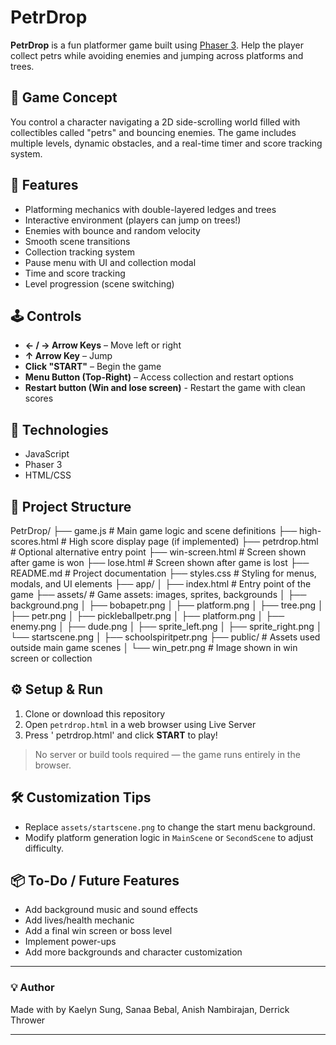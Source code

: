 # PetrDrop

**PetrDrop** is a fun platformer game built using [Phaser 3](https://phaser.io/). Help the player collect petrs while avoiding enemies and jumping across platforms and trees.

## 🧠 Game Concept

You control a character navigating a 2D side-scrolling world filled with collectibles called "petrs" and bouncing enemies. The game includes multiple levels, dynamic obstacles, and a real-time timer and score tracking system.

## 🚀 Features

- Platforming mechanics with double-layered ledges and trees
- Interactive environment (players can jump on trees!)
- Enemies with bounce and random velocity
- Smooth scene transitions
- Collection tracking system 
- Pause menu with UI and collection modal
- Time and score tracking
- Level progression (scene switching)

## 🕹️ Controls

- **← / → Arrow Keys** – Move left or right  
- **↑ Arrow Key** – Jump  
- **Click "START"** – Begin the game  
- **Menu Button (Top-Right)** – Access collection and restart options
- **Restart button (Win and lose screen)** - Restart the game with clean scores 

## 🧩 Technologies

- JavaScript
- Phaser 3
- HTML/CSS 

## 📁 Project Structure
PetrDrop/
├── game.js # Main game logic and scene definitions
├── high-scores.html # High score display page (if implemented)
├── petrdrop.html # Optional alternative entry point
├── win-screen.html # Screen shown after game is won
├── lose.html # Screen shown after game is lost
├── README.md # Project documentation
├── styles.css # Styling for menus, modals, and UI elements
├── app/
│ ├── index.html # Entry point of the game
├── assets/ # Game assets: images, sprites, backgrounds
│ ├── background.png
│ ├── bobapetr.png
│ ├── platform.png
│ ├── tree.png
│ ├── petr.png
│ ├── pickleballpetr.png
│ ├── platform.png
│ ├── enemy.png
│ ├── dude.png
│ ├── sprite_left.png
│ ├── sprite_right.png
│ └── startscene.png
│ ├── schoolspiritpetr.png
├── public/ # Assets used outside main game scenes
│ └── win_petr.png # Image shown in win screen or collection

## ⚙️ Setup & Run

1. Clone or download this repository
2. Open `petrdrop.html` in a web browser using Live Server
3. Press ' petrdrop.html' and click **START** to play!

> No server or build tools required — the game runs entirely in the browser.

## 🛠️ Customization Tips

- Replace `assets/startscene.png` to change the start menu background.
- Modify platform generation logic in `MainScene` or `SecondScene` to adjust difficulty.

## 📦 To-Do / Future Features

- Add background music and sound effects
- Add lives/health mechanic
- Add a final win screen or boss level
- Implement power-ups
- Add more backgrounds and character customization

---

### 💡 Author

Made with by Kaelyn Sung, Sanaa Bebal, Anish Nambirajan, Derrick Thrower 

---


